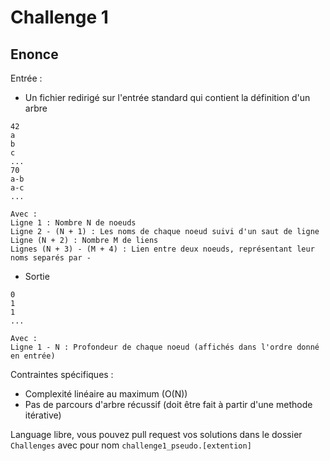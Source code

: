 # Challenge 1

## Enonce

Entrée :
- Un fichier redirigé sur l'entrée standard qui contient la définition d'un arbre
```
42
a
b
c
...
70
a-b
a-c
...
```

```
Avec :
Ligne 1 : Nombre N de noeuds
Ligne 2 - (N + 1) : Les noms de chaque noeud suivi d'un saut de ligne
Ligne (N + 2) : Nombre M de liens
Lignes (N + 3) - (M + 4) : Lien entre deux noeuds, représentant leur noms separés par -
```
- Sortie
```
0
1
1
...
```

```
Avec :
Ligne 1 - N : Profondeur de chaque noeud (affichés dans l'ordre donné en entrée)
```

Contraintes spécifiques :
- Complexité linéaire au maximum (O(N))
- Pas de parcours d'arbre récussif (doit être fait à partir d'une methode itérative)

Language libre, vous pouvez pull request vos solutions dans le dossier `Challenges` avec pour nom `challenge1_pseudo.[extention]`
